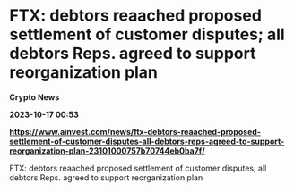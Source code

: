 # FTX: debtors reaached proposed settlement of customer disputes; all debtors Reps. agreed to support reorganization plan
**Crypto News**

**2023-10-17 00:53**

**https://www.ainvest.com/news/ftx-debtors-reaached-proposed-settlement-of-customer-disputes-all-debtors-reps-agreed-to-support-reorganization-plan-23101000757b70744eb0ba7f/**

FTX: debtors reaached proposed settlement of customer disputes; all debtors Reps. agreed to support reorganization plan